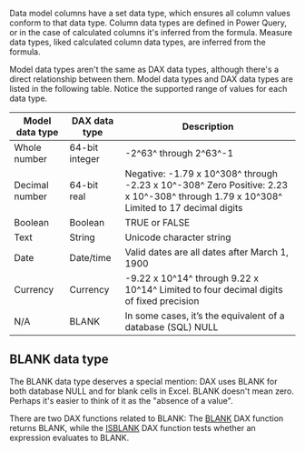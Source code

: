 Data model columns have a set data type, which ensures all column values conform to that data type. Column data types are defined in Power Query, or in the case of calculated columns it's inferred from the formula. Measure data types, liked calculated column data types, are inferred from the formula.

Model data types aren't the same as DAX data types, although there's a direct relationship between them. Model data types and DAX data types are listed in the following table. Notice the supported range of values for each data type.

|     Model data type    |     DAX data type     |     Description                                                                                                                                  |
|------------------------|-----------------------|--------------------------------------------------------------------------------------------------------------------------------------------------|
|     Whole number       |     64-bit integer    |     -2^63^ through 2^63^-1                                                                                                                           |
|     Decimal number     |     64-bit   real     |     Negative: -1.79 x 10^308^ through -2.23 x 10^-308^     Zero     Positive: 2.23 x 10^-308^ through 1.79 x 10^308^      Limited to 17 decimal digits    |
|     Boolean            |     Boolean           |     TRUE or FALSE                                                                                                                                |
|     Text               |     String            |     Unicode character string                                                                                                                     |
|     Date               |     Date/time         |     Valid dates are all   dates after March 1, 1900                                                                                              |
|     Currency           |     Currency          |     -9.22 x 10^14^ through 9.22 x 10^14^    Limited to four decimal digits of fixed precision                                                      |
|     N/A                |     BLANK             |     In some cases, it’s the equivalent of a database (SQL) NULL                                                                                  |

## BLANK data type

The BLANK data type deserves a special mention: DAX uses BLANK for both database NULL and for blank cells in Excel. BLANK doesn't mean zero. Perhaps it's easier to think of it as the "absence of a value".

There are two DAX functions related to BLANK: The [BLANK](https://docs.microsoft.com/dax/blank-function-dax/?azure-portal=true) DAX function returns BLANK, while the [ISBLANK](https://docs.microsoft.com/dax/isblank-function-dax/?azure-portal=true) DAX function tests whether an expression evaluates to BLANK.
